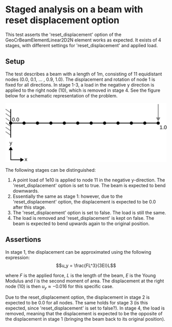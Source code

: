 # Staged analysis on a beam with reset displacement option

This test asserts the 'reset_displacement' option of the GeoCrBeamElementLinear2D2N element works as expected. It exists of 4 stages, with different settings for 'reset_displacement' and applied load.

## Setup
The test describes a beam with a length of 1m, consisting of 11 equidistant nodes (0.0, 0.1, ... , 0.9, 1.0). The displacement and rotation of node 1 is fixed for all directions. In stage 1-3, a load in the negative y direction is applied to the right node (10), which is removed in stage 4. See the figure below for a schematic representation of the problem. 

![MeshStructure](MeshStructure.svg)

The following stages can be distinguished:
1.  A point load of 1e10 is applied to node 11 in the negative y-direction. The 'reset_displacement' option is set to true. The beam is expected to bend downwards.
2.  Essentially the same as stage 1: however, due to the 'reset_displacement' option, the displacement is expected to be 0.0 after this stage.
3.  The 'reset_displacement' option is set to false. The load is still the same.
4.  The load is removed and 'reset_displacement' is kept on false. The beam is expected to bend upwards again to the original position.

## Assertions
In stage 1, the displacement can be approximated using the following expression:
$$u_y = \frac{FL^3}{3EI}L$$

where $F$ is the applied force, $L$ is the length of the beam, $E$ is the Young Modulus and $I$ is the second moment of area. The displacement at the right node (10) is then $u_y \approx -0.016$ for this specific case.

Due to the reset_displacement option, the displacement in stage 2 is expected to be 0.0 for all nodes. The same holds for stage 3 (is this expected, since 'reset_displacement' is set to false?). In stage 4, the load is removed, meaning that the displacement is expected to be the opposite of the displacement in stage 1 (bringing the beam back to its original position).
